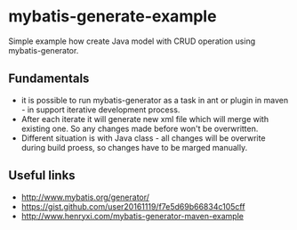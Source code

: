 # mybatis-generate-example
Simple example how create Java model with CRUD operation using mybatis-generator.

## Fundamentals
* it is possible to run mybatis-generator as a task in ant or plugin in maven - in support iterative development process. 
* After each iterate it will generate new xml file which will merge with existing one. So any changes made before won't be overwritten. 
* Different situation is with Java class - all changes will be overwrite during build proess, so changes have to be marged manually. 

## Useful links
* http://www.mybatis.org/generator/
* https://gist.github.com/user20161119/f7e5d69b66834c105cff
* http://www.henryxi.com/mybatis-generator-maven-example 
